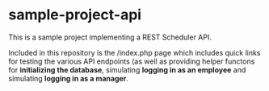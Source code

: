 # sample-project-api

This is a sample project implementing a REST Scheduler API.

Included in this repository is the /index.php page which includes quick links for testing the various API endpoints (as well as providing helper functons for **initializing the database**, simulating **logging in as an employee** and simulating **logging in as a manager**.